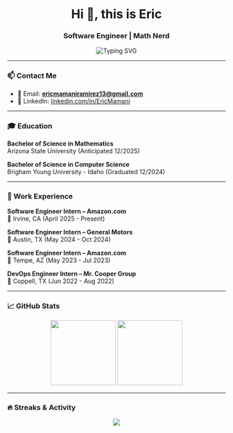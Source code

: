 <h1 align="center">Hi 👋, this is Eric</h1>
<h3 align="center">Software Engineer | Math Nerd</h3>

<div align="center">
  <img src="https://readme-typing-svg.herokuapp.com?font=Fira+Code&size=22&pause=1000&color=635BFF&center=true&vCenter=true&width=435&lines=Software+Engineer" alt="Typing SVG" />
</div>

---

### 📫 Contact Me

- 📧 Email: **ericmamaniramirez13@gmail.com**
- 💼 LinkedIn: [linkedin.com/in/EricMamani](https://www.linkedin.com/in/EricMamani)

---

### 🎓 Education

**Bachelor of Science in Mathematics**  
Arizona State University (Anticipated 12/2025)

**Bachelor of Science in Computer Science**  
Brigham Young University - Idaho (Graduated 12/2024)

---

### 💼 Work Experience

**Software Engineer Intern – Amazon.com**  
📍 Irvine, CA (April 2025 - Present)

**Software Engineer Intern – General Motors**  
📍 Austin, TX (May 2024 - Oct 2024)

**Software Engineer Intern – Amazon.com**  
📍 Tempe, AZ (May 2023 - Jul 2023)

**DevOps Engineer Intern – Mr. Cooper Group**  
📍 Coppell, TX (Jun 2022 - Aug 2022)

---

### 📈 GitHub Stats

<section align="center">
  <img src="https://github-readme-stats.vercel.app/api?username=ericmamaniramirez13&show_icons=true&theme=radical" height="150px"/>
  <img src="https://github-readme-stats.vercel.app/api/top-langs/?username=ericmamaniramirez13&layout=compact&theme=radical" height="150px"/>
</section>

---

### 🔥 Streaks & Activity

<section align="center">
  <img src="https://github-readme-streak-stats.herokuapp.com?user=ericmamaniramirez13&theme=radical" />
</section>
